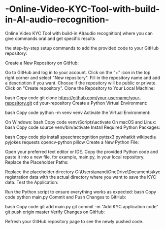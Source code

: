 # -Online-Video-KYC-Tool-with-build-in-AI-audio-recognition-
 Online Video KYC Tool with build-in AI(audio recognition) where you can give commands oral and get specific results

the step-by-step setup commands to add the provided code to your GitHub repository:

Create a New Repository on GitHub:

Go to GitHub and log in to your account.
Click on the "+" icon in the top right corner and select "New repository".
Fill in the repository name and add a description if you want.
Choose if the repository will be public or private.
Click on "Create repository".
Clone the Repository to Your Local Machine:

bash
Copy code
git clone https://github.com/your-username/your-repository.git
cd your-repository
Create a Python Virtual Environment:

bash
Copy code
python -m venv venv
Activate the Virtual Environment:

On Windows:
bash
Copy code
venv\Scripts\activate
On macOS and Linux:
bash
Copy code
source venv/bin/activate
Install Required Python Packages:

bash
Copy code
pip install speechrecognition pyttsx3 pywhatkit wikipedia pyjokes requests opencv-python pillow
Create a New Python File:

Open your preferred text editor or IDE.
Copy the provided Python code and paste it into a new file, for example, main.py, in your local repository.
Replace the Placeholder Paths:

Replace the placeholder directory C:\Users\anand\OneDrive\Documents\kyc registration data with the actual directory where you want to save the KYC data.
Test the Application:

Run the Python script to ensure everything works as expected:
bash
Copy code
python main.py
Commit and Push Changes to GitHub:

bash
Copy code
git add main.py
git commit -m "Add KYC application code"
git push origin master
Verify Changes on GitHub:

Refresh your GitHub repository page to see the newly pushed code.
